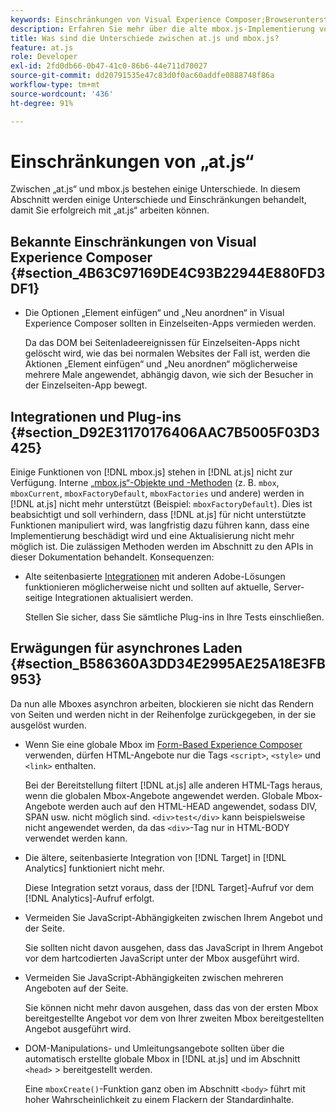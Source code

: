 ```yaml
---
keywords: Einschränkungen von Visual Experience Composer;Browserunterstützung;Integrationen;Plug-ins;asynchrone Überlegungen
description: Erfahren Sie mehr über die alte mbox.js-Implementierung von Adobe Target. Migrieren Sie zum Adobe Experience Platform Web SDK (AEP Web SDK) oder zur neuesten Version von at.js.
title: Was sind die Unterschiede zwischen at.js und mbox.js?
feature: at.js
role: Developer
exl-id: 2fd0db66-0b47-41c0-86b6-44e711d70027
source-git-commit: dd20791535e47c83d0f0ac60addfe0888748f86a
workflow-type: tm+mt
source-wordcount: '436'
ht-degree: 91%

---
```


# Einschränkungen von „at.js“

Zwischen „at.js“ und mbox.js bestehen einige Unterschiede. In diesem Abschnitt werden einige Unterschiede und Einschränkungen behandelt, damit Sie erfolgreich mit „at.js“ arbeiten können.

## Bekannte Einschränkungen von Visual Experience Composer {#section_4B63C97169DE4C93B22944E880FD3DF1}

* Die Optionen „Element einfügen“ und „Neu anordnen“ in Visual Experience Composer sollten in Einzelseiten-Apps vermieden werden.

   Da das DOM bei Seitenladeereignissen für Einzelseiten-Apps nicht gelöscht wird, wie das bei normalen Websites der Fall ist, werden die Aktionen „Element einfügen“ und „Neu anordnen“ möglicherweise mehrere Male angewendet, abhängig davon, wie sich der Besucher in der Einzelseiten-App bewegt.

## Integrationen und Plug-ins  {#section_D92E31170176406AAC7B5005F03D3425}

Einige Funktionen von [!DNL mbox.js] stehen in [!DNL at.js] nicht zur Verfügung. Interne [„mbox.js“-Objekte und -Methoden](/help/c-target/c-visitor-profile/variables-profiles-parameters-methods.md#section_8C78059D15D9452F95636A5640188537) (z. B. `mbox`, `mboxCurrent`, `mboxFactoryDefault`, `mboxFactories` und andere) werden in [!DNL at.js] nicht mehr unterstützt (Beispiel: `mboxFactoryDefault`). Dies ist beabsichtigt und soll verhindern, dass [!DNL at.js] für nicht unterstützte Funktionen manipuliert wird, was langfristig dazu führen kann, dass eine Implementierung beschädigt wird und eine Aktualisierung nicht mehr möglich ist. Die zulässigen Methoden werden im Abschnitt zu den APIs in dieser Dokumentation behandelt. Konsequenzen:

* Alte seitenbasierte [Integrationen](/help/c-implementing-target/c-implementing-target-for-client-side-web/c-how-atjs-works/target-atjs-integrations.md#concept_C100BC4F073C4B57A608B309D0157B39) mit anderen Adobe-Lösungen funktionieren möglicherweise nicht und sollten auf aktuelle, Server-seitige Integrationen aktualisiert werden.

   Stellen Sie sicher, dass Sie sämtliche Plug-ins in Ihre Tests einschließen.

## Erwägungen für asynchrones Laden {#section_B586360A3DD34E2995AE25A18E3FB953}

Da nun alle Mboxes asynchron arbeiten, blockieren sie nicht das Rendern von Seiten und werden nicht in der Reihenfolge zurückgegeben, in der sie ausgelöst wurden.

* Wenn Sie eine globale Mbox im [Form-Based Experience Composer](/help/c-experiences/experiences.md#section_3643394BD424463C8768F2907DEBCC22) verwenden, dürfen HTML-Angebote nur die Tags `<script>`, `<style>` und `<link>` enthalten.

   Bei der Bereitstellung filtert [!DNL at.js] alle anderen HTML-Tags heraus, wenn die globalen Mbox-Angebote angewendet werden. Globale Mbox-Angebote werden auch auf den HTML-HEAD angewendet, sodass DIV, SPAN usw. nicht möglich sind. `<div>test</div>` kann beispielsweise nicht angewendet werden, da das `<div>`-Tag nur in HTML-BODY verwendet werden kann.

* Die ältere, seitenbasierte Integration von [!DNL Target] in [!DNL Analytics] funktioniert nicht mehr.

   Diese Integration setzt voraus, dass der [!DNL Target]-Aufruf vor dem [!DNL Analytics]-Aufruf erfolgt.

* Vermeiden Sie JavaScript-Abhängigkeiten zwischen Ihrem Angebot und der Seite.

   Sie sollten nicht davon ausgehen, dass das JavaScript in Ihrem Angebot vor dem hartcodierten JavaScript unter der Mbox ausgeführt wird.

* Vermeiden Sie JavaScript-Abhängigkeiten zwischen mehreren Angeboten auf der Seite.

   Sie können nicht mehr davon ausgehen, dass das von der ersten Mbox bereitgestellte Angebot vor dem von Ihrer zweiten Mbox bereitgestellten Angebot ausgeführt wird.

* DOM-Manipulations- und Umleitungsangebote sollten über die automatisch erstellte globale Mbox in [!DNL at.js] und im Abschnitt `<head>` > bereitgestellt werden.

   Eine `mboxCreate()`-Funktion ganz oben im Abschnitt `<body>` führt mit hoher Wahrscheinlichkeit zu einem Flackern der Standardinhalte.
